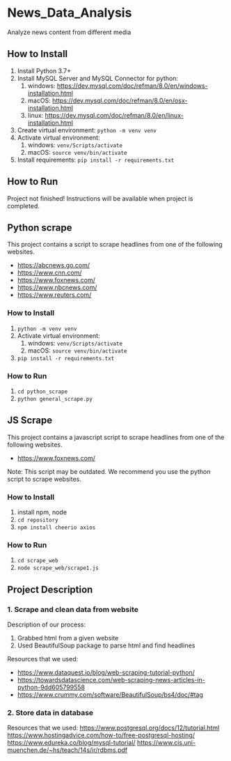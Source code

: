 # News_Data_Analysis
Analyze news content from different media

## How to Install
1. Install Python 3.7+
2. Install MySQL Server and MySQL Connector for python:
    1. windows: https://dev.mysql.com/doc/refman/8.0/en/windows-installation.html
    2. macOS: https://dev.mysql.com/doc/refman/8.0/en/osx-installation.html
    3. linux: https://dev.mysql.com/doc/refman/8.0/en/linux-installation.html
3. Create virtual environment: `python -m venv venv`
4. Activate virtual environment: 
    1. windows: `venv/Scripts/activate`
    2. macOS: `source venv/bin/activate`
5. Install requirements: `pip install -r requirements.txt`

## How to Run

Project not finished! Instructions will be available when project is completed.

## Python scrape
This project contains a script to scrape headlines from one of the following websites.
- https://abcnews.go.com/
- https://www.cnn.com/
- https://www.foxnews.com/
- https://www.nbcnews.com/
- https://www.reuters.com/

### How to Install
1. `python -m venv venv` 
2. Activate virtual environment: 
    1. windows: `venv/Scripts/activate`
    2. macOS: `source venv/bin/activate`
3. `pip install -r requirements.txt`

### How to Run
1. `cd python_scrape`
2. `python general_scrape.py`

## JS Scrape
This project contains a javascript script to scrape headlines from one of the following websites.
- https://www.foxnews.com/

Note: This script may be outdated. We recommend you use the python script to scrape websites.

### How to Install
1. install npm, node
2. `cd repository`
3. `npm install cheerio axios`

### How to Run
1. `cd scrape_web`
2. `node scrape_web/scrape1.js`

## Project Description

### 1. Scrape and clean data from website

Description of our process:
1. Grabbed html from a given website
2. Used BeautifulSoup package to parse html and find headlines

Resources that we used:
- https://www.dataquest.io/blog/web-scraping-tutorial-python/
- https://towardsdatascience.com/web-scraping-news-articles-in-python-9dd605799558
- https://www.crummy.com/software/BeautifulSoup/bs4/doc/#tag

### 2. Store data in database

Resources that we used:
https://www.postgresql.org/docs/12/tutorial.html
https://www.hostingadvice.com/how-to/free-postgresql-hosting/
https://www.edureka.co/blog/mysql-tutorial/
https://www.cis.uni-muenchen.de/~hs/teach/14s/ir/rdbms.pdf

